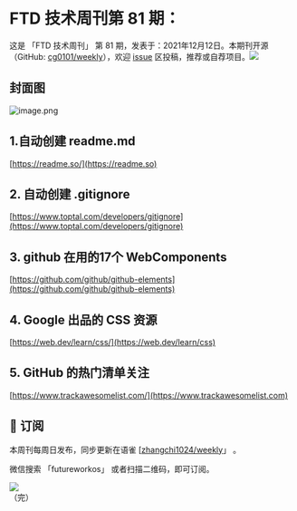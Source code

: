 # FTD 技术周刊第 81 期：
这是 「FTD 技术周刊」 第 81 期，发表于：2021年12月12日。本期刊开源（GitHub: [cg0101/weekly](https://github.com/cg0101/weekly)），欢迎 [issue](https://github.com/cg0101/weekly/issues) 区投稿，推荐或自荐项目。![](https://visitor-badge.glitch.me/badge?page_id=cg0101.weekly) <a href="https://www.linkedin.com/in/%E9%A9%B0-%E5%BC%A0-60669710a/">
        </a>
## 封面图


![image.png](https://cdn.nlark.com/yuque/0/2021/png/132503/1639227818305-9af0023a-ce14-4c0b-827b-8d55e2e9b9ac.png#clientId=ucc0d3213-ac44-4&crop=0&crop=0&crop=1&crop=1&from=paste&id=ud66f6c12&margin=%5Bobject%20Object%5D&name=image.png&originHeight=426&originWidth=640&originalType=binary&ratio=1&rotation=0&showTitle=false&size=252307&status=done&style=none&taskId=ud0e805f3-d9e4-42cb-9868-1511391bd79&title=)
## 1.自动创建 readme.md 
[https://readme.so/](https://readme.so)

## 2. 自动创建 .gitignore 
[https://www.toptal.com/developers/gitignore](https://www.toptal.com/developers/gitignore)

## 3. github 在用的17个 WebComponents 
[https://github.com/github/github-elements](https://github.com/github/github-elements)

## 4. Google 出品的 CSS 资源 
[https://web.dev/learn/css/](https://web.dev/learn/css)

## 5. GitHub 的热门清单关注 
[https://www.trackawesomelist.com/](https://www.trackawesomelist.com)  



## 📅 订阅
本周刊每周日发布，同步更新在语雀 [[zhangchi1024/weekly](https://www.yuque.com/zhangchi1024/weekly)」 。


微信搜索 「futureworkos」 或者扫描二维码，即可订阅。
<div align="left"> <img src="https://cdn.nlark.com/yuque/0/2021/jpeg/132503/1640750963398-e8538e9e-6b96-46f7-abff-c93b56bdd377.jpeg?x-oss-process=image%2Fwatermark%2Ctype_d3F5LW1pY3JvaGVp%2Csize_36%2Ctext_5byg6amw%2Ccolor_FFFFFF%2Cshadow_50%2Ct_80%2Cg_se%2Cx_10%2Cy_10%2Fresize%2Cw_426%2Climit_0" ></div>
    （完）